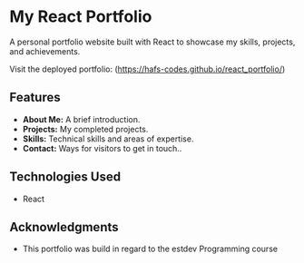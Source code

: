 # My React Portfolio

A personal portfolio website built with React to showcase my skills, projects, and achievements.


Visit the deployed portfolio: (https://hafs-codes.github.io/react_portfolio/)


## Features

- **About Me:** A brief introduction.
- **Projects:** My completed projects.
- **Skills:** Technical skills and areas of expertise.
- **Contact:** Ways for visitors to get in touch..


## Technologies Used

- React


## Acknowledgments

- This portfolio was build in regard to the estdev Programming course


